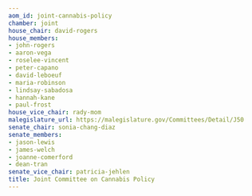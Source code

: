 ```yaml
---
aom_id: joint-cannabis-policy
chamber: joint
house_chair: david-rogers
house_members:
- john-rogers
- aaron-vega
- roselee-vincent
- peter-capano
- david-leboeuf
- maria-robinson
- lindsay-sabadosa
- hannah-kane
- paul-frost
house_vice_chair: rady-mom
malegislature_url: https://malegislature.gov/Committees/Detail/J50
senate_chair: sonia-chang-diaz
senate_members:
- jason-lewis
- james-welch
- joanne-comerford
- dean-tran
senate_vice_chair: patricia-jehlen
title: Joint Committee on Cannabis Policy
---
```

